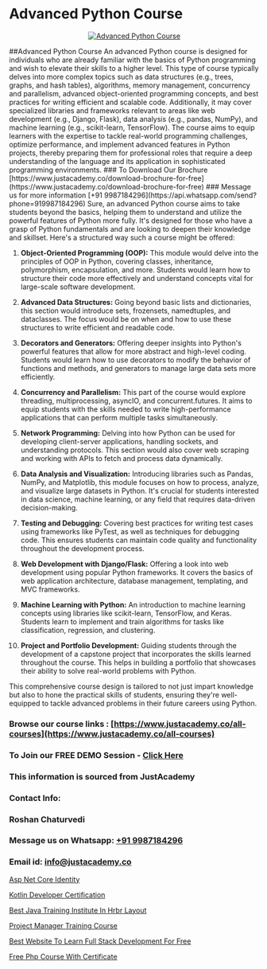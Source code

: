 # Advanced Python Course

<p align="center">
  <a href="https://justacademy.co/course-detail/python-training">
    <img src="https://justacademy.co/storage2/course_image/1709713400_course_image.webp" alt="Advanced Python Course">
  </a>
</p>
##Advanced Python Course
An advanced Python course is designed for individuals who are already familiar with the basics of Python programming and wish to elevate their skills to a higher level. This type of course typically delves into more complex topics such as data structures (e.g., trees, graphs, and hash tables), algorithms, memory management, concurrency and parallelism, advanced object-oriented programming concepts, and best practices for writing efficient and scalable code. Additionally, it may cover specialized libraries and frameworks relevant to areas like web development (e.g., Django, Flask), data analysis (e.g., pandas, NumPy), and machine learning (e.g., scikit-learn, TensorFlow). The course aims to equip learners with the expertise to tackle real-world programming challenges, optimize performance, and implement advanced features in Python projects, thereby preparing them for professional roles that require a deep understanding of the language and its application in sophisticated programming environments.
### To Download Our Brochure [https://www.justacademy.co/download-brochure-for-free](https://www.justacademy.co/download-brochure-for-free)
### Message us for more information [+91 9987184296](https://api.whatsapp.com/send?phone=919987184296)
Sure, an advanced Python course aims to take students beyond the basics, helping them to understand and utilize the powerful features of Python more fully. It's designed for those who have a grasp of Python fundamentals and are looking to deepen their knowledge and skillset. Here's a structured way such a course might be offered:

1) **Object-Oriented Programming (OOP):** This module would delve into the principles of OOP in Python, covering classes, inheritance, polymorphism, encapsulation, and more. Students would learn how to structure their code more effectively and understand concepts vital for large-scale software development.

2) **Advanced Data Structures:** Going beyond basic lists and dictionaries, this section would introduce sets, frozensets, namedtuples, and dataclasses. The focus would be on when and how to use these structures to write efficient and readable code.

3) **Decorators and Generators:** Offering deeper insights into Python's powerful features that allow for more abstract and high-level coding. Students would learn how to use decorators to modify the behavior of functions and methods, and generators to manage large data sets more efficiently.

4) **Concurrency and Parallelism:** This part of the course would explore threading, multiprocessing, asyncIO, and concurrent.futures. It aims to equip students with the skills needed to write high-performance applications that can perform multiple tasks simultaneously.

5) **Network Programming:** Delving into how Python can be used for developing client-server applications, handling sockets, and understanding protocols. This section would also cover web scraping and working with APIs to fetch and process data dynamically.

6) **Data Analysis and Visualization:** Introducing libraries such as Pandas, NumPy, and Matplotlib, this module focuses on how to process, analyze, and visualize large datasets in Python. It's crucial for students interested in data science, machine learning, or any field that requires data-driven decision-making.

7) **Testing and Debugging:** Covering best practices for writing test cases using frameworks like PyTest, as well as techniques for debugging code. This ensures students can maintain code quality and functionality throughout the development process.

8) **Web Development with Django/Flask:** Offering a look into web development using popular Python frameworks. It covers the basics of web application architecture, database management, templating, and MVC frameworks. 

9) **Machine Learning with Python:** An introduction to machine learning concepts using libraries like scikit-learn, TensorFlow, and Keras. Students learn to implement and train algorithms for tasks like classification, regression, and clustering.

10) **Project and Portfolio Development:** Guiding students through the development of a capstone project that incorporates the skills learned throughout the course. This helps in building a portfolio that showcases their ability to solve real-world problems with Python.

This comprehensive course design is tailored to not just impart knowledge but also to hone the practical skills of students, ensuring they're well-equipped to tackle advanced problems in their future careers using Python.

### Browse our course links : [https://www.justacademy.co/all-courses](https://www.justacademy.co/all-courses) 
### To Join our FREE DEMO Session - [Click Here](https://www.justacademy.co/register-for-course-demo)


### This information is sourced from JustAcademy
### Contact Info:
### Roshan Chaturvedi
### Message us on Whatsapp: [+91 9987184296](https://api.whatsapp.com/send?phone=919987184296)
### Email id: [info@justacademy.co](mailto:info@justacademy.co)
                
[Asp Net Core Identity](https://www.linkedin.com/pulse/asp-net-core-identity-justacademy-berlin-j46qc?trackingId=5LHGNAAoX37VBa%2B3UVbe3Q%3D%3D&lipi=urn%3Ali%3Apage%3Ad_flagship3_company_admin%3BYf0bh%2BAUR9ioxIsyYDfCpA%3D%3D)

[Kotlin Developer Certification](https://www.linkedin.com/pulse/kotlin-developer-certification-software-training-mountain-view-tih9f/)

[Best Java Training Institute In Hrbr Layout](https://medium.com/@ranepooja/best-java-training-institute-in-hrbr-layout-167e359bb0cd)

[Project Manager Training Course](https://medium.com/@akanshapatil/project-manager-training-course-0eaa05134e16)

[Best Website To Learn Full Stack Development For Free](https://justacademyin.github.io/justacademy/best-website-to-learn-full-stack-development-for-free)

[Free Php Course With Certificate](https://justacademyin.github.io/justacademy/free-php-course-with-certificate)

